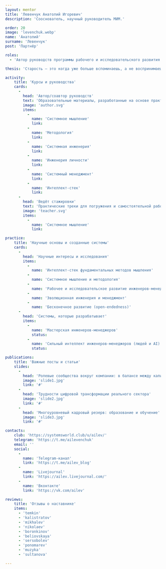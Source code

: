 ```yaml
---
layout: mentor
title: 'Левенчук Анатолий Игоревич'
description: 'Сооснователь, научный руководитель МИМ.'

order: 20
image: 'levenchuk.webp'
name: 'Анатолий'
surname: 'Левенчук'
post: 'Партнёр'

roles:
  - 'Автор руководств программы рабочего и исследовательского развития инженеров-менеджеров'

thesis: 'Старость — это когда уже больше вспоминаешь, а не воспринимаешь.'

activity:
    title: 'Курсы и руководства'
    cards:
      -
        head: 'Автор/соавтор руководств'
        text: 'Образовательные материалы, разработанные на основе практики и исследований'
        image: 'author.svg'
        items:
          -
            name: 'Cистемное мышление'
            link:
          -
            name: 'Методология'
            link:
          -
            name: 'Системная инженерия'
            link:
          -
            name: 'Инженерия личности'
            link:
          -
            name: 'Системный менеджмент'
            link:
          -
            name: 'Интеллект-стек'
            link:
      -
        head: 'Ведёт стажировки'
        text: 'Практические треки для погружения и самостоятельной работы'
        image: 'teacher.svg'
        items:
          -
            name: 'Cистемное мышление'
            link:

practice:
    title: 'Научные основы и созданные системы'
    cards:
      -
        head: 'Научные интересы и исследования'
        items:
          -
            name: 'Интеллект-стек фундаментальных методов мышления'
          -
            name: 'Системное мышление и методология'
          -
            name: 'Рабочее и исследовательское развитие инженеров-менеджеров'
          -
            name: 'Эволюционная инженерия и менеджмент'
          -
            name: 'Бесконечное развитие (open-endedness)'
      -
        head: 'Системы, которые разрабатывает'
        items:
          -
            name: 'Мастерская инженеров-менеджеров'
            status:
          -
            name: 'Сильный интеллект инженеров-менеджеров (людей и AI)'
            status:

publications:
    title: 'Важные посты и статьи'
    slides:
      -
        head: 'Ролевые сообщества вокруг компании: в балансе между капитализмом и социализмом'
        image: 'slide1.jpg'
        link: '#'
      -
        head: 'Трудности цифровой трансформации реального сектора'
        image: 'slide2.jpg'
        link: '#'
      -
        head: 'Многоуровневый кадровый резерв: образование и обучение'
        image: 'slide3.jpg'
        link: '#'

contacts:
    club: 'https://systemsworld.club/u/ailev/'
    telegram: 'https://t.me/ailevenchuk'
    email: ''
    social:
      -
        name: 'Telegram-канал'
        link: 'https://t.me/ailev_blog'
      -
        name: 'Livejournal'
        link: 'https://ailev.livejournal.com/'
      -
        name: 'Вконтакте'
        link: 'https://vk.com/ailev'

reviews:
    title: 'Отзывы о наставнике'
    items:
      - 'temkin'
      - 'kalistratov'
      - 'mikhalev'
      - 'nikolaev'
      - 'boronkinov'
      - 'beliovskaya'
      - 'sersobolev'
      - 'ponomarev'
      - 'muzyka'
      - 'sultanova'

---
```

